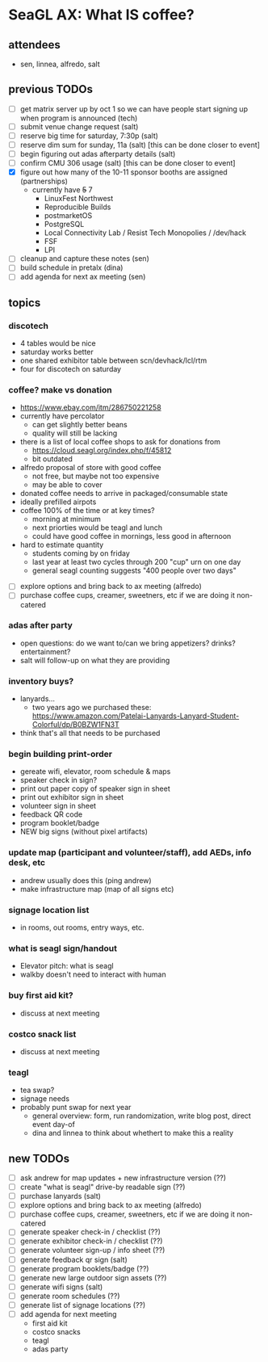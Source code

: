 # SeaGL AX: What IS coffee?

## attendees
- sen, linnea, alfredo, salt

## previous TODOs
- [ ] get matrix server up by oct 1 so we can have people start signing up when program is announced (tech)
- [ ] submit venue change request (salt)
- [ ] reserve big time for saturday, 7:30p (salt)
- [ ] reserve dim sum for sunday, 11a (salt) [this can be done closer to event]
- [ ] begin figuring out adas afterparty details (salt)
- [ ] confirm CMU 306 usage (salt) [this can be done closer to event]
- [x] figure out how many of the 10-11 sponsor booths are assigned (partnerships)
  - currently have ~~5~~ 7
    - LinuxFest Northwest
    - Reproducible Builds
    - postmarketOS
    - PostgreSQL
    - Local Connectivity Lab / Resist Tech Monopolies / /dev/hack
    - FSF
    - LPI
- [ ] cleanup and capture these notes (sen)
- [ ] build schedule in pretalx (dina)
- [ ] add agenda for next ax meeting (sen)

## topics

### discotech
- 4 tables would be nice
- saturday works better
- one shared exhibitor table between scn/devhack/lcl/rtm
- four for discotech on saturday

### coffee? make vs donation
- https://www.ebay.com/itm/286750221258
- currently have percolator
  - can get slightly better beans
  - quality will still be lacking
- there is a list of local coffee shops to ask for donations from
  - https://cloud.seagl.org/index.php/f/45812
  - bit outdated
- alfredo proposal of store with good coffee
  - not free, but maybe not too expensive
  - may be able to cover
- donated coffee needs to arrive in packaged/consumable state
- ideally prefilled airpots
- coffee 100% of the time or at key times?
  - morning at minimum
  - next priorties would be teagl and lunch
  - could have good coffee in mornings, less good in afternoon
- hard to estimate quantity
  - students coming by on friday
  - last year at least two cycles through 200 "cup" urn on one day
  - general seagl counting suggests "400 people over two days"
- [ ] explore options and bring back to ax meeting (alfredo)
- [ ] purchase coffee cups, creamer, sweetners, etc if we are doing it non-catered

### adas after party
- open questions: do we want to/can we bring appetizers? drinks? entertainment?
- salt will follow-up on what they are providing

### inventory buys?
- lanyards...
  - two years ago we purchased these: https://www.amazon.com/Patelai-Lanyards-Lanyard-Student-Colorful/dp/B0BZW1FN3T
- think that's all that needs to be purchased

### begin building print-order
- gereate wifi, elevator, room schedule & maps
- speaker check in sign?
- print out paper copy of speaker sign in sheet
- print out exhibitor sign in sheet
- volunteer sign in sheet
- feedback QR code
- program booklet/badge
- NEW big signs (without pixel artifacts)

### update map (participant and volunteer/staff), add AEDs, info desk, etc
- andrew usually does this (ping andrew)
- make infrastructure map (map of all signs etc)

### signage location list
- in rooms, out rooms, entry ways, etc.

### what is seagl sign/handout
- Elevator pitch: what is seagl
- walkby doesn't need to interact with human

### buy first aid kit?
- discuss at next meeting

### costco snack list
- discuss at next meeting

### teagl
- tea swap?
- signage needs
- probably punt swap for next year
  - general overview: form, run randomization, write blog post, direct event day-of
  - dina and linnea to think about whethert to make this a reality

## new TODOs
- [ ] ask andrew for map updates + new infrastructure version (??)
- [ ] create "what is seagl" drive-by readable sign (??)
- [ ] purchase lanyards (salt)
- [ ] explore options and bring back to ax meeting (alfredo)
- [ ] purchase coffee cups, creamer, sweetners, etc if we are doing it non-catered
- [ ] generate speaker check-in / checklist (??)
- [ ] generate exhibitor check-in / checklist (??)
- [ ] generate volunteer sign-up / info sheet (??)
- [ ] generate feedback qr sign (salt)
- [ ] generate program booklets/badge (??)
- [ ] generate new large outdoor sign assets (??)
- [ ] generate wifi signs (salt)
- [ ] generate room schedules (??)
- [ ] generate list of signage locations (??)
- [ ] add agenda for next meeting
  - first aid kit
  - costco snacks
  - teagl
  - adas party

